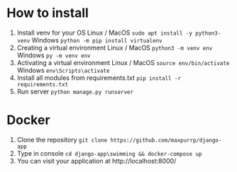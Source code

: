 # How to install
1. Install venv for your OS
	Linux / MacOS
 ```sudo apt install -y python3-venv```
	 Windows
 ```python -m pip install virtualenv```
 2. Creating a virtual environment Linux / MacOS  ```python3 -m venv env```  
 Windows  ```py -m venv env```
 3. Activating a virtual environment Linux / MacOS ```source env/bin/activate``` 
 Windows ```env\Scripts\activate```
 4. Install all modules from requirements.txt ```pip install -r requirements.txt```
 5. Run server  ```python manage.py runserver```
# Docker
1. Clone the repository ```git clone https://github.com/maxpurrp/django-app```
2. Type in console ```cd django-app\swimming && docker-compose up```
3. You can visit your application at http://localhost:8000/
